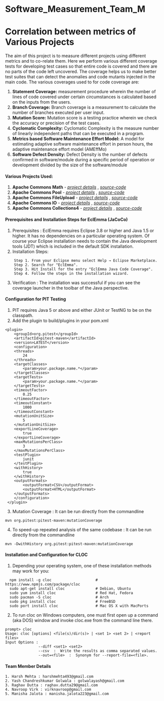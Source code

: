 # Software_Measurement_Team_M
Correlation between metrics of Various Projects
=======================
The aim of this project is to measure different projects using different metrics and to co-relate them.
Here we perform various different coverage tests for developing test cases so that entire code is covered and there are no parts of the code left uncovered. The coverage helps us to make better test suites that can detect the anomalies and code mutants injected in the main code. The various coverages used to for code coverage are: 
1. **Statement Coverage:** measurement procedure wherein the number of lines of code covered under certain circumstances is calculated based on the inputs from the users.
2. **Branch Coverage:** Branch coverage is a measurement to calculate the number of branches executed per user input.
3. **Mutation Score:** Mutation score is a testing practice wherein we check the accuracy or precision of the test cases.
4. **Cyclomatic Complexity:** Cyclomatic Complexity is the measure number of linearly independent paths that can be executed in a program.
5. **Metrics based Software Maintenance Effort Model:** A model for estimating adaptive software maintenance effort in person hours, the adaptive maintenance effort model (AMEffMo) 
6. **Software Defect Density:** Defect Density is the number of defects confirmed in software/module during a specific period of operation or development divided by the size of the software/module

#### Various Projects Used:
1. **Apache Commons Math** - [*project details*](https://commons.apache.org/proper/commons-math/) , [*source-code*](https://github.com/apache/commons-math) 
2. **Apache Commons Pool** - [*project details*](https://commons.apache.org/proper/commons-pool/) , [*source-code*](https://github.com/apache/commons-pool)
3. **Apache Commons FileUpload** - [*project details*](https://commons.apache.org/proper/commons-fileupload/) , [*source-code*](https://github.com/apache/commons-fileupload)
4. **Apache Commons IO** - [*project details*](https://commons.apache.org/proper/commons-io/) , [*source-code*](https://github.com/apache/commons-io)
5. **Apache Commons Collections4** - [*project details*](https://commons.apache.org/proper/commons-collections/) , [*source-code*](https://github.com/apache/commons-collections)

#### Prerequisites and Installation Steps for EclEmma (JaCoCo)
1. Prerequisites : EclEmma requires Eclipse 3.8 or higher and Java 1.5 or higher. It has no dependencies on a particular operating system. Of course your Eclipse installation needs to contain the Java development tools (JDT) which is included in the default SDK installation.
2. Installation Steps: 
```
    Step 1. From your Eclipse menu select Help → Eclipse Marketplace.
    Step 2. Search for "EclEmma".
    Step 3. Hit Install for the entry "EclEmma Java Code Coverage".
    Step 4. Follow the steps in the installation wizard.
```
3. Verification : The installation was successful if you can see the coverage launcher in the toolbar of the Java perspective.

#### Configuration for PIT Testing
1. PIT requires Java 5 or above and either JUnit or TestNG to be on the classpath.
2. Add the plugin to build/plugins in your pom.xml
```
<plugin>
    <groupId>org.pitest</groupId>
    <artifactId>pitest-maven</artifactId>
    <version>LATEST</version>
    <configuration>
	<threads>
		24
	</threads>
	<targetClasses>
		<param>your.package.name.*</param>
	</targetClasses>
	<targetTests>
		<param>your.package.name.*</param>
	</targetTests>
	<timeoutFactor>
		0.25
	</timeoutFactor>
	<timeoutConstant>
		1000
	</timeoutConstant>
	<mutationUnitSize>
		5
	</mutationUnitSize>
	<exportLineCoverage>
		true
	</exportLineCoverage>
	<maxMutationsPerClass>
		3
	</maxMutationsPerClass>
	<testPlugin>
		junit
	</testPlugin>
	<withHistory>
		true
	</withHistory>
	<outputFormats>
		<outputFormat>CSV</outputFormat>
		<outputFormat>HTML</outputFormat>
	</outputFormats>
	</configuration>
 </plugin>
 ```
 3.  Mutation Coverage : It can be run directly from the commandline
 ```
 mvn org.pitest:pitest-maven:mutationCoverage
```
 4.  To speed-up repeated analysis of the same codebase : It can be run directly from the commandline
 ```
 mvn -DwithHistory org.pitest:pitest-maven:mutationCoverage
```
 

#### Installation and Configuration for CLOC
1. Depending your operating system, one of these installation methods may work for you:
```
  npm install -g cloc                    # https://www.npmjs.com/package/cloc
  sudo apt-get install cloc              # Debian, Ubuntu
  sudo yum install cloc                  # Red Hat, Fedora
  sudo pacman -S cloc                    # Arch
  sudo pkg install cloc                  # FreeBSD
  sudo port install cloc                 # Mac OS X with MacPorts
```  
2. To run cloc on Windows computers, one must first open up a command (aka DOS) window and invoke cloc.exe from the command line there.
```
prompt> cloc
Usage: cloc [options] <file(s)/dir(s)> | <set 1> <set 2> | <report files>
Input Options :
               --diff <set1> <set2>
               --csv  :  Write the results as comma separated values.
               --out=<file>  :  Synonym for --report-file=<file>.
```
#### Team Member Details
```
1. Harsh Mehta : harshmehta493@gmail.com
2. Yash Chandreshkumar Golwala : golwalayash@gmail.com
3. Raghav Dutta : raghav.dutta29@gmail.com
4. Navroop Virk : virknavroop@gmail.com
5. Manisha Jalota : manisha.jalota223@gmail.com
```
